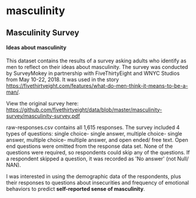 # masculinity
## Masculinity Survey
#### Ideas about masculinity

This dataset contains the results of a survey asking adults who identify as men to reflect on their ideas about masculinity. The survey was conducted by SurveyMokey in partnership with FiveThirtyEight and WNYC Studios from May 10-22, 2018. It was used in the story https://fivethirtyeight.com/features/what-do-men-think-it-means-to-be-a-man/. 

View the original survey here: https://github.com/fivethirtyeight/data/blob/master/masculinity-survey/masculinity-survey.pdf

raw-responses.csv contains all 1,615 responses. The survey included 4 types of questions: single choice- single answer, multiple choice- single answer, multiple choice- multiple answer, and open ended/ free text. Open end questions were omitted from the response data set. None of the questions were required, so respondents could skip any of the questions. If a respondent skipped a question, it was recorded as 'No answer' (not Null/ NAN). 

I was interested in using the demographic data of the respondents, plus their responses to questions about insecurities and frequency of emotional behaviors to predict **self-reported sense of masculinity**.


